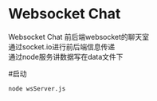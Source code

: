 # Websocket Chat
Websocket Chat 前后端websocket的聊天室      
通过socket.io进行前后端信息传递    
通过node服务讲数据写在data文件下    

#启动
``````
node wsServer.js
``````
